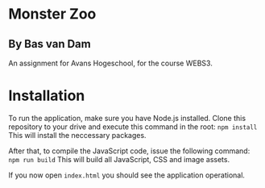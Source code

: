 # Monster Zoo
## By Bas van Dam
An assignment for Avans Hogeschool, for the course WEBS3.

# Installation
To run the application, make sure you have Node.js installed.
Clone this repository to your drive and execute this command in the root:
`npm install`
This will install the neccessary packages.

After that, to compile the JavaScript code, issue the following command:
`npm run build`
This will build all JavaScript, CSS and image assets.

If you now open `index.html` you should see the application operational.

